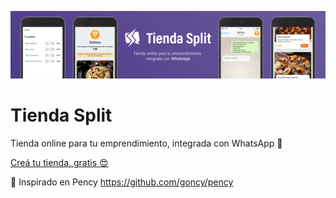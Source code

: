 ![Banner de Tienda Split](https://raw.githubusercontent.com/lucasmmaidana/Tienda-Split/master/Assets/Tienda_Split_banner.png "Tienda Split")

# Tienda Split

Tienda online para tu emprendimiento, integrada con WhatsApp 📲

[Creá tu tienda, gratis 😍](https://www.notion.so/lucasmaidana/Tienda-Split-765a6466e8184955ba9524e197e1cfa0)

🧠 Inspirado en Pency https://github.com/goncy/pency
